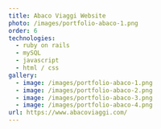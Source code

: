 ```yaml
---
title: Abaco Viaggi Website
photo: /images/portfolio-abaco-1.png
order: 6
technologies:
  - ruby on rails    
  - mySQL
  - javascript
  - html / css
gallery:
  - image: /images/portfolio-abaco-1.png
  - image: /images/portfolio-abaco-2.png
  - image: /images/portfolio-abaco-3.png
  - image: /images/portfolio-abaco-4.png
url: https://www.abacoviaggi.com/
---
```

